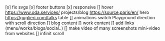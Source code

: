 [x] fix svgs
[x] footer buttons
[x] responsive
[] hover
    https://www.oda.services/ projects/blog
    https://source.paris/en/ hero
    https://guglieri.com/talks table
[] animations
    switch Playground direction with scroll direction
[] blog content
[] work content
[] add links (menu/works/blogs/social..)
[] make video of many screenshots mini-video from websites
[] infinit scroll
